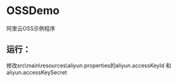 # OSSDemo
阿里云OSS示例程序

## 运行：
  修改src\main\resources\aliyun.properties的aliyun.accessKeyId 和 aliyun.accessKeySecret
